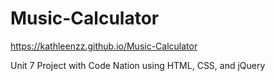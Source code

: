 # Music-Calculator
https://kathleenzz.github.io/Music-Calculator

Unit 7 Project with Code Nation using HTML, CSS, and jQuery

